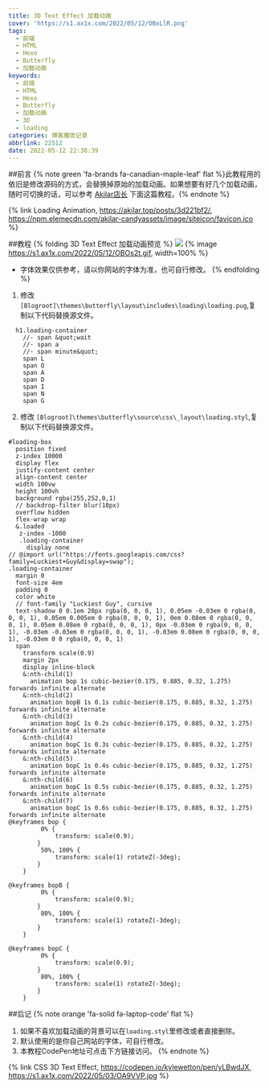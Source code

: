 ```yaml
---
title: 3D Text Effect 加载动画
cover: 'https://s1.ax1x.com/2022/05/12/OBxLlR.png'
tags:
  - 前端
  - HTML
  - Hexo
  - Butterfly
  - 加载动画
keywords:
  - 前端
  - HTML
  - Hexo
  - Butterfly
  - 加载动画
  - 3D
  - loading
categories: 博客魔改记录
abbrlink: 22512
date: 2022-05-12 22:38:39
---
```


##前言
{% note green 'fa-brands fa-canadian-maple-leaf' flat %}此教程用的依旧是修改源码的方式，会替换掉原始的加载动画。如果想要有好几个加载动画，随时可切换的话，可以参考 [Akilar店长](https://akilar.top/) 下面这篇教程。{% endnote %}

{% link Loading Animation, https://akilar.top/posts/3d221bf2/, https://npm.elemecdn.com/akilar-candyassets/image/siteicon/favicon.ico %}


##教程
{% folding 3D Text Effect 加载动画预览 %}
![](https://s1.ax1x.com/2022/05/12/OBOr8I.gif)
{% image https://s1.ax1x.com/2022/05/12/OBOs2t.gif, width=100% %}

* 字体效果仅供参考，请以你网站的字体为准，也可自行修改。
  {% endfolding %}

1. 修改 `[Blogroot]\themes\butterfly\layout\includes\loading\loading.pug`,复制以下代码替换源文件。
```pug
  h1.loading-container
    //- span &quot;wait
    //- span a
    //- span minute&quot;
    span L
    span O
    span A
    span D
    span I
    span N
    span G
```

2. 修改 `[Blogroot]\themes\butterfly\source\css\_layout\loading.styl`,复制以下代码替换源文件。
```stylus
#loading-box
  position fixed
  z-index 10000
  display flex
  justify-content center
  align-content center
  width 100vw
  height 100vh
  background rgba(255,252,0,1)
  // backdrop-filter blur(10px)
  overflow hidden
  flex-wrap wrap
  &.loaded
   z-index -1000
   .loading-container 
     display none
// @import url("https://fonts.googleapis.com/css?family=Luckiest+Guy&display=swap");
.loading-container 
  margin 0
  font-size 4em
  padding 0
  color white
  // font-family "Luckiest Guy", cursive
  text-shadow 0 0.1em 20px rgba(0, 0, 0, 1), 0.05em -0.03em 0 rgba(0, 0, 0, 1), 0.05em 0.005em 0 rgba(0, 0, 0, 1), 0em 0.08em 0 rgba(0, 0, 0, 1), 0.05em 0.08em 0 rgba(0, 0, 0, 1), 0px -0.03em 0 rgba(0, 0, 0, 1), -0.03em -0.03em 0 rgba(0, 0, 0, 1), -0.03em 0.08em 0 rgba(0, 0, 0, 1), -0.03em 0 0 rgba(0, 0, 0, 1)
  span 
    transform scale(0.9)
    margin 2px
    display inline-block
    &:nth-child(1) 
      animation bop 1s cubic-bezier(0.175, 0.885, 0.32, 1.275) forwards infinite alternate
    &:nth-child(2) 
      animation bopB 1s 0.1s cubic-bezier(0.175, 0.885, 0.32, 1.275) forwards infinite alternate
    &:nth-child(3) 
      animation bopC 1s 0.2s cubic-bezier(0.175, 0.885, 0.32, 1.275) forwards infinite alternate
    &:nth-child(4) 
      animation bopC 1s 0.3s cubic-bezier(0.175, 0.885, 0.32, 1.275) forwards infinite alternate
    &:nth-child(5) 
      animation bopC 1s 0.4s cubic-bezier(0.175, 0.885, 0.32, 1.275) forwards infinite alternate
    &:nth-child(6) 
      animation bopC 1s 0.5s cubic-bezier(0.175, 0.885, 0.32, 1.275) forwards infinite alternate
    &:nth-child(7) 
      animation bopC 1s 0.6s cubic-bezier(0.175, 0.885, 0.32, 1.275) forwards infinite alternate
@keyframes bop {
		 0% {
			 transform: scale(0.9);
		}
		 50%, 100% {
			 transform: scale(1) rotateZ(-3deg);
		}
	}
	
@keyframes bopB {
		 0% {
			 transform: scale(0.9);
		}
		 80%, 100% {
			 transform: scale(1) rotateZ(-3deg);
		}
	}	 
	
@keyframes bopC {
		 0% {
			 transform: scale(0.9);
		}
		 80%, 100% {
			 transform: scale(1) rotateZ(-3deg);
		}
	}
```

##后记
{% note orange 'fa-solid fa-laptop-code' flat %}
1. 如果不喜欢加载动画的背景可以在`loading.styl`里修改或者直接删除。
2. 默认使用的是你自己网站的字体，可自行修改。
3. 本教程CodePen地址可点击下方链接访问。
   {% endnote %}

{% link CSS 3D Text Effect, https://codepen.io/kylewetton/pen/yLBwdJX, https://s1.ax1x.com/2022/05/03/OA9VVP.jpg %}


